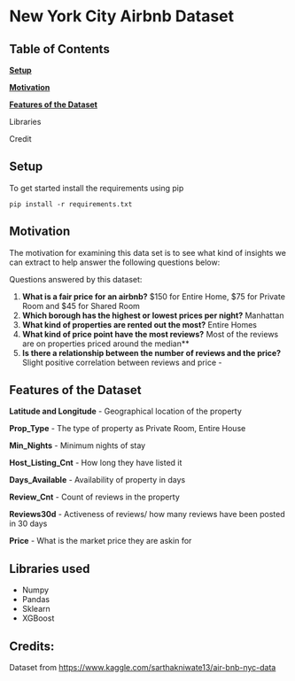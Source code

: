 # New York City Airbnb Dataset

## Table of Contents

**[Setup](#setup)**<br>

**[Motivation](#motivation)**<br>

**[Features of the Dataset](#features-of-the-dataset)**<br>

Libraries

Credit

## Setup

To get started install the requirements using pip

```
pip install -r requirements.txt
```

## Motivation
The motivation for examining this data set is to see what kind of insights we can extract to help answer the following questions below:

Questions answered by this dataset:
  1. **What is a fair price for an airbnb?** $150 for Entire Home, $75 for Private Room and $45 for Shared Room
  2. **Which borough has the highest or lowest prices per night?** Manhattan
  3. **What kind of properties are rented out the most?** Entire Homes
  4. **What kind of price point have the most reviews?** Most of the reviews are on properties priced around the median**
  5. **Is there a relationship between the number of reviews and the price?** Slight positive correlation between reviews and price
    - 

## Features of the Dataset

**Latitude and Longitude** - Geographical location of the property

**Prop_Type** - The type of property as Private Room, Entire House

**Min_Nights** - Minimum nights of stay

**Host_Listing_Cnt** - How long they have listed it

**Days_Available** - Availability of property in days

**Review_Cnt** - Count of reviews in the property

**Reviews30d** - Activeness of reviews/ how many reviews have been posted in 30 days

**Price** - What is the market price they are askin for

## Libraries used
- Numpy
- Pandas
- Sklearn
- XGBoost

## Credits:
Dataset from https://www.kaggle.com/sarthakniwate13/air-bnb-nyc-data

